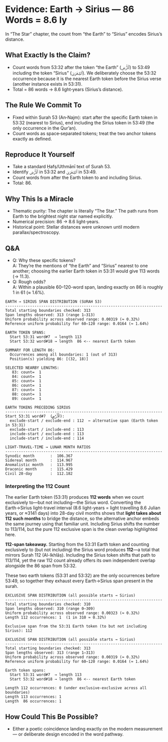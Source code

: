 # Evidence: Earth → Sirius — 86 Words = 8.6 ly

In “The Star” chapter, the count from “the Earth” to “Sirius” encodes Sirius’s distance.

## What Exactly Is the Claim?

- Count words from 53:32 after the token “the Earth” (ٱلْأَرْضِ) to 53:49 including the token “Sirius” (ٱلشِّعْرَىٰ). We deliberately choose the 53:32 occurrence because it is the nearest Earth token before the Sirius verse (another instance exists in 53:31).
- Total = 86 words → 8.6 light‑years (Sirius’s distance).

## The Rule We Commit To

- Fixed within Surah 53 (An‑Najm): start after the specific Earth token in 53:32 (nearest to Sirius), end including the Sirius token in 53:49 (the only occurrence in the Qur’an).
- Count words as space‑separated tokens; treat the two anchor tokens exactly as defined.

## Reproduce It Yourself

- Take a standard Ḥafṣ/Uthmānī text of Surah 53.
- Identify ٱلْأَرْضِ in 53:32 and ٱلشِّعْرَىٰ in 53:49.
- Count words from after the Earth token to and including Sirius.
- Total: 86.

## Why This Is a Miracle

- Thematic purity: The chapter is literally “The Star.” The path runs from Earth to the brightest night star named explicitly.
- Numerical precision: 86 → 8.6 light‑years.
- Historical point: Stellar distances were unknown until modern parallax/spectroscopy.

## Q&A

- Q: Why these specific tokens?  
  A: They’re the mentions of “the Earth” and “Sirius” nearest to one another; choosing the earlier Earth token in 53:31 would give 113 words (→ 11.3).
- Q: Rough odds?  
  A: Within a plausible 60–120-word span, landing exactly on 86 is roughly 1 in 61 (≈ 1.6%).

```
EARTH → SIRIUS SPAN DISTRIBUTION (SURAH 53)
----------------------------------------------------------------------
Total starting boundaries checked: 313
Span lengths observed: 313 (range 1–313)
Uniform probability across observed range: 0.00319 (≈ 0.32%)
Reference uniform probability for 60–120 range: 0.0164 (≈ 1.64%)

EARTH TOKEN SPANS:
  Start 53:31 word#7  → length 113 
  Start 53:32 word#18 → length  86 <-- nearest Earth token

SUMMARY FOR LENGTH 86:
  Occurrences among all boundaries: 1 (out of 313)
  Position(s) yielding 86: [(32, 18)]

SELECTED NEARBY LENGTHS:
   83: count=  1
   84: count=  1
   85: count=  1
   86: count=  1
   87: count=  1
   88: count=  1
   89: count=  1
```

```
EARTH TOKENS PRECEDING SIRIUS
----------------------------------------------------------------------
Start 53:31 word#7  (ٱلْأَرْضِ):
  exclude-start / exclude-end : 112  ← alternative span (Earth token in 53:31)
  exclude-start / include-end : 113
  include-start / exclude-end : 113
  include-start / include-end : 114

LIGHT-TRAVEL-TIME → LUNAR MONTH RATIOS
----------------------------------------------------------------------
Synodic month       :  106.367
Sidereal month      :  114.967
Anomalistic month   :  113.995
Draconic month      :  115.429
Civil 28-day        :  112.182
```

### Interpreting the 112 Count

The earlier Earth token (53:31) produces **112 words** when we count exclusively to—but not including—the Sirius word. Converting the Earth→Sirius light-travel interval (8.6 light-years = light travelling 8.6 Julian years, or ≈3141 days) into 28-day civil months shows that **light takes about 112 such months** to bridge the distance, so the alternative anchor embeds the same journey using that familiar unit. Including Sirius shifts the number to 113/114, but the pure 112 exclusive span is the clean overlap highlighted here.

**112-span takeaway.** Starting from the 53:31 Earth token and counting exclusively to (but not including) the Sirius word produces **112**—a total that mirrors Surah 112 (Al-Ikhlāṣ). Including the Sirius token shifts that path to 113/114, yet the raw 112 count already offers its own independent overlap alongside the 86 span from 53:32.

These two earth tokens (53:31 and 53:32) are the only occurrences before 53:49, so together they exhaust every Earth→Sirius span present in the surah.

```
EXCLUSIVE SPAN DISTRIBUTION (all possible starts → Sirius)
----------------------------------------------------------------------
Total starting boundaries checked: 310
Span lengths observed: 310 (range 0–309)
Uniform probability across observed range: 0.00323 (≈ 0.32%)
Length 112 occurrences: 1  (1 in 310 ≈ 0.32%)

Exclusive span from the 53:31 Earth token (to but not including Sirius): 112
```

```
EXCLUSIVE SPAN DISTRIBUTION (all possible starts → Sirius)
----------------------------------------------------------------------
Total starting boundaries checked: 313
Span lengths observed: 313 (range 1–313)
Uniform probability across observed range: 0.00319 (≈ 0.32%)
Reference uniform probability for 60–120 range: 0.0164 (≈ 1.64%)

Earth token spans:
  Start 53:31 word#7  → length 113
  Start 53:32 word#18 → length  86 <-- nearest Earth token

Length 112 occurrences: 0 (under exclusive-exclusive across all boundaries)
Length 113 occurrences: 1
Length  86 occurrences: 1
```

## How Could This Be Possible?

- Either a poetic coincidence landing exactly on the modern measurement — or deliberate design encoded in the word pathway.
